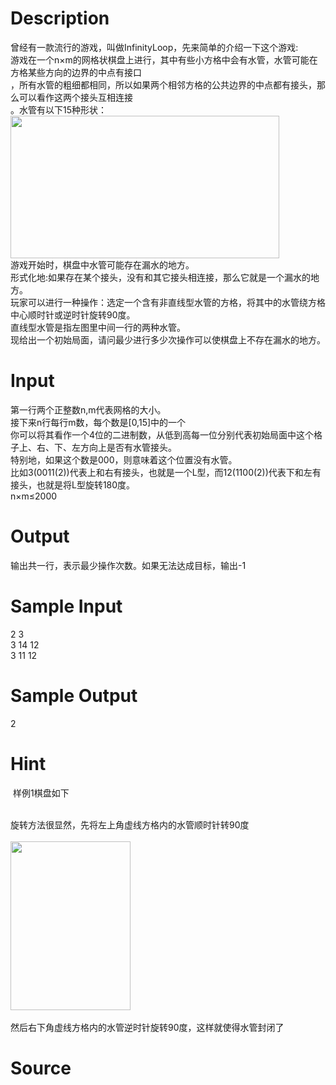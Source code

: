 
# Description

<div class="content"><div>
<div>曾经有一款流行的游戏，叫做InfinityLoop，先来简单的介绍一下这个游戏:</div>
<div>游戏在一个n×m的网格状棋盘上进行，其中有些小方格中会有水管，水管可能在方格某些方向的边界的中点有接口</div>
<div>，所有水管的粗细都相同，所以如果两个相邻方格的公共边界的中点都有接头，那么可以看作这两个接头互相连接</div>
<div>。水管有以下15种形状：</div>
<div><img src="source/bzoj/5120/img/aHR0cHM6Ly9seWRzeS5jb20vSnVkZ2VPbmxpbmUvdXBsb2FkLzIwMTcxMi92djIucG5n.png" width="430" height="228" alt=""/></div>
<div>游戏开始时，棋盘中水管可能存在漏水的地方。</div>
<div>形式化地:如果存在某个接头，没有和其它接头相连接，那么它就是一个漏水的地方。</div>
<div>玩家可以进行一种操作：选定一个含有非直线型水管的方格，将其中的水管绕方格中心顺时针或逆时针旋转90度。</div>
<div>直线型水管是指左图里中间一行的两种水管。</div>
<div>现给出一个初始局面，请问最少进行多少次操作可以使棋盘上不存在漏水的地方。</div>
</div>
<p></p></div>

# Input

<div class="content"><div>第一行两个正整数n,m代表网格的大小。</div>
<div>接下来n行每行m数，每个数是[0,15]中的一个</div>
<div>你可以将其看作一个4位的二进制数，从低到高每一位分别代表初始局面中这个格子上、右、下、左方向上是否有水管接头。</div>
<div>特别地，如果这个数是000，则意味着这个位置没有水管。</div>
<div>比如3(0011(2))代表上和右有接头，也就是一个L型，而12(1100(2))代表下和左有接头，也就是将L型旋转180度。</div>
<div>n×m≤2000</div>
<p></p></div>

# Output

<div class="content"><div>输出共一行，表示最少操作次数。如果无法达成目标，输出-1</div>
<p></p></div>

# Sample Input

<div class="content"><span class="sampledata">2 3<br/>
3 14 12<br/>
3 11 12</span></div>

# Sample Output

<div class="content"><span class="sampledata">2</span></div>

# Hint

<div class="content"><p></p><p> 样例1棋盘如下</p><br/>
<div>旋转方法很显然，先将左上角虚线方格内的水管顺时针转90度</div><br/>
<div><img src="source/bzoj/5120/img/aHR0cHM6Ly9seWRzeS5jb20vSnVkZ2VPbmxpbmUvdXBsb2FkLzIwMTcxMi92djEucG5n.png" width="192" height="270" alt=""/></div><br/>
<div>然后右下角虚线方格内的水管逆时针旋转90度，这样就使得水管封闭了</div><p></p></div>

# Source

<div class="content"><p><a href="problemset.php?search="></a></p></div>

